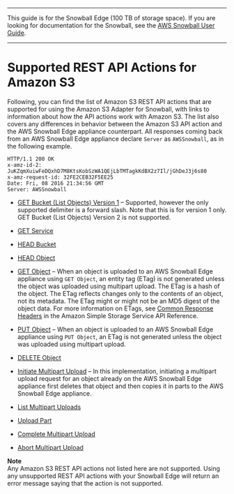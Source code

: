 --------

This guide is for the Snowball Edge \(100 TB of storage space\)\. If you are looking for documentation for the Snowball, see the [AWS Snowball User Guide](http://docs.aws.amazon.com/snowball/latest/ug/whatissnowball.html)\.

--------

# Supported REST API Actions for Amazon S3<a name="using-adapter-s3api"></a>

Following, you can find the list of Amazon S3 REST API actions that are supported for using the Amazon S3 Adapter for Snowball, with links to information about how the API actions work with Amazon S3\. The list also covers any differences in behavior between the Amazon S3 API action and the AWS Snowball Edge appliance counterpart\. All responses coming back from an AWS Snowball Edge appliance declare `Server` as `AWSSnowball`, as in the following example\.

```
HTTP/1.1 200 OK
x-amz-id-2: JuKZqmXuiwFeDQxhD7M8KtsKobSzWA1QEjLbTMTagkKdBX2z7Il/jGhDeJ3j6s80
x-amz-request-id: 32FE2CEB32F5EE25
Date: Fri, 08 2016 21:34:56 GMT
Server: AWSSnowball
```

+ [GET Bucket \(List Objects\) Version 1](http://docs.aws.amazon.com/AmazonS3/latest/API/RESTBucketGET.html)  – Supported, however the only supported delimiter is a forward slash\. Note that this is for version 1 only\. GET Bucket \(List Objects\) Version 2 is not supported\.

+ [GET Service](http://docs.aws.amazon.com/AmazonS3/latest/API/RESTServiceGET.html) 

+ [HEAD Bucket](http://docs.aws.amazon.com/AmazonS3/latest/API/RESTBucketHEAD.html) 

+ [HEAD Object](http://docs.aws.amazon.com/AmazonS3/latest/API/RESTObjectHEAD.html)  

+ [GET Object](http://docs.aws.amazon.com/AmazonS3/latest/API/RESTObjectGET.html) – When an object is uploaded to an AWS Snowball Edge appliance using `GET Object`, an entity tag \(ETag\) is not generated unless the object was uploaded using multipart upload\. The ETag is a hash of the object\. The ETag reflects changes only to the contents of an object, not its metadata\. The ETag might or might not be an MD5 digest of the object data\. For more information on ETags, see [Common Response Headers](http://docs.aws.amazon.com/AmazonS3/latest/API/RESTCommonResponseHeaders.html) in the Amazon Simple Storage Service API Reference\.

+ [PUT Object](http://docs.aws.amazon.com/AmazonS3/latest/API/RESTObjectPUT.html) – When an object is uploaded to an AWS Snowball Edge appliance using `PUT Object`, an ETag is not generated unless the object was uploaded using multipart upload\.

+ [DELETE Object](http://docs.aws.amazon.com/AmazonS3/latest/API/RESTObjectDELETE.html) 

+ [Initiate Multipart Upload](http://docs.aws.amazon.com/AmazonS3/latest/API/mpUploadInitiate.html) – In this implementation, initiating a multipart upload request for an object already on the AWS Snowball Edge appliance first deletes that object and then copies it in parts to the AWS Snowball Edge appliance\. 

+ [List Multipart Uploads](http://docs.aws.amazon.com/AmazonS3/latest/API/mpUploadListMPUpload.html)  

+ [Upload Part](http://docs.aws.amazon.com/AmazonS3/latest/API/mpUploadUploadPart.html)  

+ [Complete Multipart Upload](http://docs.aws.amazon.com/AmazonS3/latest/API/mpUploadComplete.html)  

+ [Abort Multipart Upload](http://docs.aws.amazon.com/AmazonS3/latest/API/mpUploadAbort.html)  

**Note**  
Any Amazon S3 REST API actions not listed here are not supported\. Using any unsupported REST API actions with your Snowball Edge will return an error message saying that the action is not supported\.